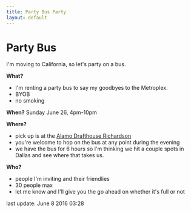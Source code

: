 ```yaml
---
title: Party Bus Party
layout: default
---
```


# Party Bus

I'm moving to California, so let's party on a bus.

**What?**

* I'm renting a party bus to say my goodbyes to the Metroplex.
* BYOB
* no smoking

**When?** Sunday June 26, 4pm-10pm

**Where?**

* pick up is at the [Alamo Drafthouse Richardson](https://www.google.com/maps/place/Alamo+Drafthouse+Cinema+Richardson/@32.949548,-96.7407578,17z/data=!3m1!4b1!4m5!3m4!1s0x864c1f70bde2811b:0x916809daf3ccb1!8m2!3d32.9495435!4d-96.7385691)
* you're welcome to hop on the bus at any point during the evening
* we have the bus for 6 hours so I'm thinking we hit a couple spots in Dallas and see where that takes us.

**Who?**

* people I'm inviting and their friendlies
* 30 people max
* let me know and I'll give you the go ahead on whether it's full or not


<aside>last update: June 8 2016 03:28</aside>

